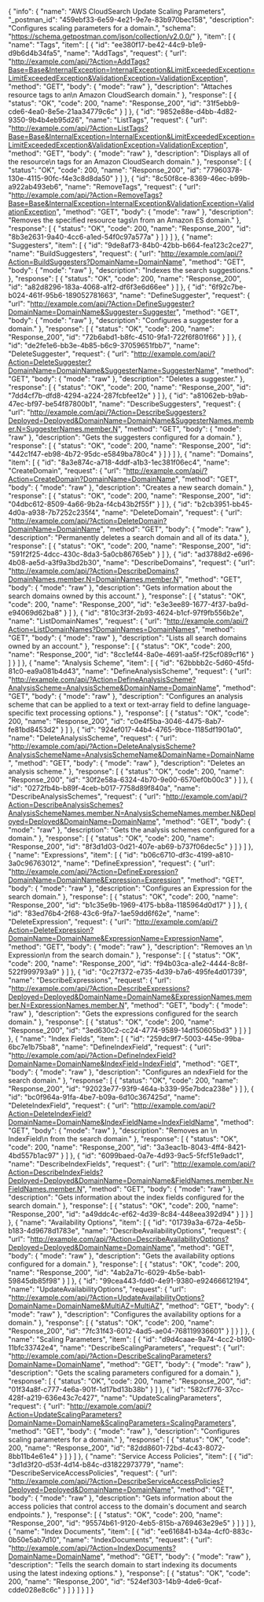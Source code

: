 {
  "info": {
    "name": "AWS CloudSearch Update Scaling Parameters",
    "_postman_id": "459ebf33-6e59-4e21-9e7e-83b970bec158",
    "description": "Configures scaling parameters for a domain.",
    "schema": "https://schema.getpostman.com/json/collection/v2.0.0/"
  },
  "item": [
    {
      "name": "Tags",
      "item": [
        {
          "id": "ee380f17-be42-44c9-b1e9-d9b6d4b34fa5",
          "name": "AddTags",
          "request": {
            "url": "http://example.com/api/?Action=AddTags?Base=Base&InternalException=InternalException&LimitExceededException=LimitExceededException&ValidationException=ValidationException",
            "method": "GET",
            "body": {
              "mode": "raw"
            },
            "description": "Attaches resource tags to an\n Amazon CloudSearch domain."
          },
          "response": [
            {
              "status": "OK",
              "code": 200,
              "name": "Response_200",
              "id": "31f5ebb9-cde6-4ea0-8e5e-21aa34779c6c"
            }
          ]
        },
        {
          "id": "9852e88e-d4bb-4d82-9350-9b4b4eb95d26",
          "name": "ListTags",
          "request": {
            "url": "http://example.com/api/?Action=ListTags?Base=Base&InternalException=InternalException&LimitExceededException=LimitExceededException&ValidationException=ValidationException",
            "method": "GET",
            "body": {
              "mode": "raw"
            },
            "description": "Displays all of the resource\n tags for an Amazon CloudSearch domain."
          },
          "response": [
            {
              "status": "OK",
              "code": 200,
              "name": "Response_200",
              "id": "77960378-130e-4115-90fc-f4e3c8d8da50"
            }
          ]
        },
        {
          "id": "8c50f8ce-8369-46ec-b99b-a922ab493eb6",
          "name": "RemoveTags",
          "request": {
            "url": "http://example.com/api/?Action=RemoveTags?Base=Base&InternalException=InternalException&ValidationException=ValidationException",
            "method": "GET",
            "body": {
              "mode": "raw"
            },
            "description": "Removes the specified resource tags\n from an Amazon ES domain."
          },
          "response": [
            {
              "status": "OK",
              "code": 200,
              "name": "Response_200",
              "id": "8b3e2631-9a40-4cc6-a1ed-54f0c97a577a"
            }
          ]
        }
      ]
    },
    {
      "name": "Suggesters",
      "item": [
        {
          "id": "9de8af73-84b0-42bb-b664-fea123c2ce27",
          "name": "BuildSuggesters",
          "request": {
            "url": "http://example.com/api/?Action=BuildSuggesters?DomainName=DomainName",
            "method": "GET",
            "body": {
              "mode": "raw"
            },
            "description": "Indexes the search suggestions."
          },
          "response": [
            {
              "status": "OK",
              "code": 200,
              "name": "Response_200",
              "id": "a82d8296-183a-4068-a1f2-df6f3e6d66ee"
            }
          ]
        },
        {
          "id": "6f92c7be-b024-461f-95b6-189052781663",
          "name": "DefineSuggester",
          "request": {
            "url": "http://example.com/api/?Action=DefineSuggester?DomainName=DomainName&Suggester=Suggester",
            "method": "GET",
            "body": {
              "mode": "raw"
            },
            "description": "Configures a suggester for a domain."
          },
          "response": [
            {
              "status": "OK",
              "code": 200,
              "name": "Response_200",
              "id": "72b6abd1-b8fc-4510-9fa1-722f6f801f66"
            }
          ]
        },
        {
          "id": "de2fe1e6-bb3e-4b85-b6c9-37059651fbb7",
          "name": "DeleteSuggester",
          "request": {
            "url": "http://example.com/api/?Action=DeleteSuggester?DomainName=DomainName&SuggesterName=SuggesterName",
            "method": "GET",
            "body": {
              "mode": "raw"
            },
            "description": "Deletes a suggester."
          },
          "response": [
            {
              "status": "OK",
              "code": 200,
              "name": "Response_200",
              "id": "7dd4cf7b-dfd8-4294-a224-287fcbfee12e"
            }
          ]
        },
        {
          "id": "a81062eb-b9ab-47ec-bf97-be54f87800b1",
          "name": "DescribeSuggesters",
          "request": {
            "url": "http://example.com/api/?Action=DescribeSuggesters?Deployed=Deployed&DomainName=DomainName&SuggesterNames.member.N=SuggesterNames.member.N",
            "method": "GET",
            "body": {
              "mode": "raw"
            },
            "description": "Gets the suggesters configured for a domain."
          },
          "response": [
            {
              "status": "OK",
              "code": 200,
              "name": "Response_200",
              "id": "442c1f47-eb98-4b72-95dc-e5849ba780c4"
            }
          ]
        }
      ]
    },
    {
      "name": "Domains",
      "item": [
        {
          "id": "8a3e874c-a718-4ddf-a1b3-1ec381f06ec4",
          "name": "CreateDomain",
          "request": {
            "url": "http://example.com/api/?Action=CreateDomain?DomainName=DomainName",
            "method": "GET",
            "body": {
              "mode": "raw"
            },
            "description": "Creates a new search domain."
          },
          "response": [
            {
              "status": "OK",
              "code": 200,
              "name": "Response_200",
              "id": "04dbc612-8509-4a66-9b2a-f4cb43b2f55f"
            }
          ]
        },
        {
          "id": "b2cb3951-bb45-4d0a-a938-7b7252c235f4",
          "name": "DeleteDomain",
          "request": {
            "url": "http://example.com/api/?Action=DeleteDomain?DomainName=DomainName",
            "method": "GET",
            "body": {
              "mode": "raw"
            },
            "description": "Permanently deletes a search domain and all of its data."
          },
          "response": [
            {
              "status": "OK",
              "code": 200,
              "name": "Response_200",
              "id": "591f2f25-4dcc-430c-8da3-5a0cb86765eb"
            }
          ]
        },
        {
          "id": "ad3788d2-e696-4b08-ae5d-a3f9a3bd2b30",
          "name": "DescribeDomains",
          "request": {
            "url": "http://example.com/api/?Action=DescribeDomains?DomainNames.member.N=DomainNames.member.N",
            "method": "GET",
            "body": {
              "mode": "raw"
            },
            "description": "Gets information about the search domains owned by this account."
          },
          "response": [
            {
              "status": "OK",
              "code": 200,
              "name": "Response_200",
              "id": "e3e3ee89-1677-4f37-ba9d-e94069d62ba8"
            }
          ]
        },
        {
          "id": "810c3f3f-2b93-4624-b1cf-97f9fb556b2e",
          "name": "ListDomainNames",
          "request": {
            "url": "http://example.com/api/?Action=ListDomainNames?DomainNames=DomainNames",
            "method": "GET",
            "body": {
              "mode": "raw"
            },
            "description": "Lists all search domains owned by an account."
          },
          "response": [
            {
              "status": "OK",
              "code": 200,
              "name": "Response_200",
              "id": "8cc1ef44-8a0e-4691-aa5f-f25cf089cf16"
            }
          ]
        }
      ]
    },
    {
      "name": "Analysis Scheme",
      "item": [
        {
          "id": "62bbbb2c-5d60-45fd-81c0-ea9a081b4d43",
          "name": "DefineAnalysisScheme",
          "request": {
            "url": "http://example.com/api/?Action=DefineAnalysisScheme?AnalysisScheme=AnalysisScheme&DomainName=DomainName",
            "method": "GET",
            "body": {
              "mode": "raw"
            },
            "description": "Configures an analysis scheme that can be applied to a text or text-array field to define language-specific text processing options."
          },
          "response": [
            {
              "status": "OK",
              "code": 200,
              "name": "Response_200",
              "id": "c0e4f5ba-3046-4475-8ab7-fe81bd8453d2"
            }
          ]
        },
        {
          "id": "924ef017-44b4-4765-9bce-1185df1901a0",
          "name": "DeleteAnalysisScheme",
          "request": {
            "url": "http://example.com/api/?Action=DeleteAnalysisScheme?AnalysisSchemeName=AnalysisSchemeName&DomainName=DomainName",
            "method": "GET",
            "body": {
              "mode": "raw"
            },
            "description": "Deletes an analysis scheme."
          },
          "response": [
            {
              "status": "OK",
              "code": 200,
              "name": "Response_200",
              "id": "30f2e58a-6324-4b70-9e00-6570ef0b00c3"
            }
          ]
        },
        {
          "id": "0272fb4b-b89f-4ceb-b017-7758d89f840a",
          "name": "DescribeAnalysisSchemes",
          "request": {
            "url": "http://example.com/api/?Action=DescribeAnalysisSchemes?AnalysisSchemeNames.member.N=AnalysisSchemeNames.member.N&Deployed=Deployed&DomainName=DomainName",
            "method": "GET",
            "body": {
              "mode": "raw"
            },
            "description": "Gets the analysis schemes configured for a domain."
          },
          "response": [
            {
              "status": "OK",
              "code": 200,
              "name": "Response_200",
              "id": "8f3d1d03-0d21-407e-ab69-b737f06dec5c"
            }
          ]
        }
      ]
    },
    {
      "name": "Expressions",
      "item": [
        {
          "id": "b06c6710-df3c-4199-a810-3a0c96763012",
          "name": "DefineExpression",
          "request": {
            "url": "http://example.com/api/?Action=DefineExpression?DomainName=DomainName&Expression=Expression",
            "method": "GET",
            "body": {
              "mode": "raw"
            },
            "description": "Configures an Expression  for the search domain."
          },
          "response": [
            {
              "status": "OK",
              "code": 200,
              "name": "Response_200",
              "id": "b1c35e9b-1969-4175-bb8a-1185964d0d17"
            }
          ]
        },
        {
          "id": "83ed76b4-2f68-43c6-9fa7-1ae59dd6f62e",
          "name": "DeleteExpression",
          "request": {
            "url": "http://example.com/api/?Action=DeleteExpression?DomainName=DomainName&ExpressionName=ExpressionName",
            "method": "GET",
            "body": {
              "mode": "raw"
            },
            "description": "Removes an \n  Expression\n  from the search domain."
          },
          "response": [
            {
              "status": "OK",
              "code": 200,
              "name": "Response_200",
              "id": "f94b03ca-a1e2-4444-8c8f-522f999793a9"
            }
          ]
        },
        {
          "id": "0c27f372-e735-4d39-b7a6-495fe4d01739",
          "name": "DescribeExpressions",
          "request": {
            "url": "http://example.com/api/?Action=DescribeExpressions?Deployed=Deployed&DomainName=DomainName&ExpressionNames.member.N=ExpressionNames.member.N",
            "method": "GET",
            "body": {
              "mode": "raw"
            },
            "description": "Gets the expressions configured for the search domain."
          },
          "response": [
            {
              "status": "OK",
              "code": 200,
              "name": "Response_200",
              "id": "3ed630c2-cc24-4774-9589-14d150605bd3"
            }
          ]
        }
      ]
    },
    {
      "name": "Index Fields",
      "item": [
        {
          "id": "259dc9f7-5003-445e-99ba-6bc7e1b75ba8",
          "name": "DefineIndexField",
          "request": {
            "url": "http://example.com/api/?Action=DefineIndexField?DomainName=DomainName&IndexField=IndexField",
            "method": "GET",
            "body": {
              "mode": "raw"
            },
            "description": "Configures an ndexField  for the search domain."
          },
          "response": [
            {
              "status": "OK",
              "code": 200,
              "name": "Response_200",
              "id": "92023e77-93f9-464a-b339-95e7bdca238e"
            }
          ]
        },
        {
          "id": "bc0f964a-91fa-4be7-b09a-6d10c367425d",
          "name": "DeleteIndexField",
          "request": {
            "url": "http://example.com/api/?Action=DeleteIndexField?DomainName=DomainName&IndexFieldName=IndexFieldName",
            "method": "GET",
            "body": {
              "mode": "raw"
            },
            "description": "Removes an \n  IndexField\n  from the search domain."
          },
          "response": [
            {
              "status": "OK",
              "code": 200,
              "name": "Response_200",
              "id": "3a3eac1b-8043-4ff4-8421-4bd557b1ac97"
            }
          ]
        },
        {
          "id": "6099baed-0a7e-4d93-9ac5-5fcf51e9adc1",
          "name": "DescribeIndexFields",
          "request": {
            "url": "http://example.com/api/?Action=DescribeIndexFields?Deployed=Deployed&DomainName=DomainName&FieldNames.member.N=FieldNames.member.N",
            "method": "GET",
            "body": {
              "mode": "raw"
            },
            "description": "Gets information about the index fields configured for the search domain."
          },
          "response": [
            {
              "status": "OK",
              "code": 200,
              "name": "Response_200",
              "id": "a49ddc4c-ef62-4d39-8c84-448eea392d94"
            }
          ]
        }
      ]
    },
    {
      "name": "Availability Options",
      "item": [
        {
          "id": "01739a3a-672a-4e5b-b183-4d9678d1783e",
          "name": "DescribeAvailabilityOptions",
          "request": {
            "url": "http://example.com/api/?Action=DescribeAvailabilityOptions?Deployed=Deployed&DomainName=DomainName",
            "method": "GET",
            "body": {
              "mode": "raw"
            },
            "description": "Gets the availability options configured for a domain."
          },
          "response": [
            {
              "status": "OK",
              "code": 200,
              "name": "Response_200",
              "id": "4ab2a71c-6029-4b5e-bab1-59845db85f98"
            }
          ]
        },
        {
          "id": "99cea443-fdd0-4e91-9380-e92466612194",
          "name": "UpdateAvailabilityOptions",
          "request": {
            "url": "http://example.com/api/?Action=UpdateAvailabilityOptions?DomainName=DomainName&MultiAZ=MultiAZ",
            "method": "GET",
            "body": {
              "mode": "raw"
            },
            "description": "Configures the availability options for a domain."
          },
          "response": [
            {
              "status": "OK",
              "code": 200,
              "name": "Response_200",
              "id": "7fc31f43-6012-4ad5-ae04-768119936601"
            }
          ]
        }
      ]
    },
    {
      "name": "Scaling Parameters",
      "item": [
        {
          "id": "d9d4caae-9a74-4cc2-b190-11bfc33742e4",
          "name": "DescribeScalingParameters",
          "request": {
            "url": "http://example.com/api/?Action=DescribeScalingParameters?DomainName=DomainName",
            "method": "GET",
            "body": {
              "mode": "raw"
            },
            "description": "Gets the scaling parameters configured for a domain."
          },
          "response": [
            {
              "status": "OK",
              "code": 200,
              "name": "Response_200",
              "id": "01f34a8f-c777-4e6a-901f-1d17bd13b38b"
            }
          ]
        },
        {
          "id": "582cf776-37cc-428f-a219-636e43c7c427",
          "name": "UpdateScalingParameters",
          "request": {
            "url": "http://example.com/api/?Action=UpdateScalingParameters?DomainName=DomainName&ScalingParameters=ScalingParameters",
            "method": "GET",
            "body": {
              "mode": "raw"
            },
            "description": "Configures scaling parameters for a domain."
          },
          "response": [
            {
              "status": "OK",
              "code": 200,
              "name": "Response_200",
              "id": "82dd8601-72bd-4c43-8072-8bb11b4e61e4"
            }
          ]
        }
      ]
    },
    {
      "name": "Service Access Policies",
      "item": [
        {
          "id": "3d1d3f20-d53f-4d14-b84c-d31822973779",
          "name": "DescribeServiceAccessPolicies",
          "request": {
            "url": "http://example.com/api/?Action=DescribeServiceAccessPolicies?Deployed=Deployed&DomainName=DomainName",
            "method": "GET",
            "body": {
              "mode": "raw"
            },
            "description": "Gets information about the access policies that control access to the domain's document and search endpoints."
          },
          "response": [
            {
              "status": "OK",
              "code": 200,
              "name": "Response_200",
              "id": "95574b61-9120-4eb5-815b-a769463e29e5"
            }
          ]
        }
      ]
    },
    {
      "name": "Index Documents",
      "item": [
        {
          "id": "ee616841-b34a-4cf0-883c-0b50e5ab7d10",
          "name": "IndexDocuments",
          "request": {
            "url": "http://example.com/api/?Action=IndexDocuments?DomainName=DomainName",
            "method": "GET",
            "body": {
              "mode": "raw"
            },
            "description": "Tells the search domain to start indexing its documents using the latest indexing options."
          },
          "response": [
            {
              "status": "OK",
              "code": 200,
              "name": "Response_200",
              "id": "524ef303-14b9-4de6-9caf-cdde028e8c6c"
            }
          ]
        }
      ]
    }
  ]
}